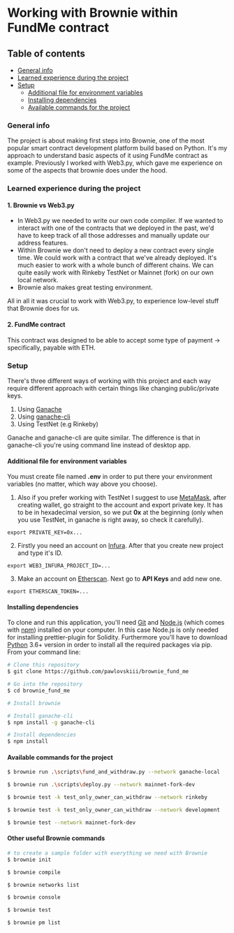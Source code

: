 # Working with Brownie within FundMe contract

## Table of contents

- [General info](#general-info)
- [Learned experience during the project](#learned-experience-during-the-project)
- [Setup](#setup)
  - [Additional file for environment variables](#additional-file-for-environment-variables)
  - [Installing dependencies](#installing-dependencies)
  - [Available commands for the project](#available-commands-for-the-project)

### General info

The project is about making first steps into Brownie, one of the most popular smart contract development platform build based on Python. It's my approach to understand basic aspects of it using FundMe contract as example. Previously I worked with Web3.py, which gave me experience on some of the aspects that brownie does under the hood.

### Learned experience during the project

#### 1. Brownie vs Web3.py

- In Web3.py we needed to write our own code compiler. If we wanted to interact with one of the contracts that we deployed in the past, we'd have to keep track of all those addresses and manually update our address features.
- Within Brownie we don't need to deploy a new contract every single time. We could work with a contract that we've already deployed. It's much easier to work with a whole bunch of different chains. We can quite easily work with Rinkeby TestNet or Mainnet (fork) on our own local network.
- Brownie also makes great testing environment.

All in all it was crucial to work with Web3.py, to experience low-level stuff that Brownie does for us.

#### 2. FundMe contract

This contract was designed to be able to accept some type of payment -> specifically, payable with ETH.

### Setup

There's three different ways of working with this project and each way require different approach with certain things like changing public/private keys.

1. Using [Ganache](https://trufflesuite.com/ganache/index.html)
2. Using [ganache-cli](https://www.npmjs.com/package/ganache-cli)
3. Using TestNet (e.g Rinkeby)

Ganache and ganache-cli are quite similar. The difference is that in ganache-cli you're using command line instead of desktop app.

#### Additional file for environment variables

You must create file named **.env** in order to put there your environment variables (no matter, which way above you choose).

1. Also if you prefer working with TestNet I suggest to use [MetaMask](https://metamask.io/), after creating wallet, go straight to the account and export private key. It has to be in hexadecimal version, so we put **0x** at the beginning (only when you use TestNet, in ganache is right away, so check it carefully).

```
export PRIVATE_KEY=0x...
```

2. Firstly you need an account on [Infura](https://infura.io/). After that you create new project and type it's ID.

```
export WEB3_INFURA_PROJECT_ID=...
```

3. Make an account on [Etherscan](https://etherscan.io/). Next go to **API Keys** and add new one.

```
export ETHERSCAN_TOKEN=...
```

#### Installing dependencies

To clone and run this application, you'll need [Git](https://git-scm.com) and [Node.js](https://nodejs.org/en/download/) (which comes with [npm](http://npmjs.com)) installed on your computer. In this case Node.js is only needed for installing prettier-plugin for Solidity. Furthermore you'll have to download [Python](https://www.python.org/downloads/) 3.6+ version in order to install all the required packages via pip. From your command line:

```bash
# Clone this repository
$ git clone https://github.com/pawlovskiii/brownie_fund_me

# Go into the repository
$ cd brownie_fund_me

# Install brownie

# Install ganache-cli
$ npm install -g ganache-cli

# Install dependencies
$ npm install
```

#### Available commands for the project

```bash
$ brownie run .\scripts\fund_and_withdraw.py --network ganache-local

$ brownie run .\scripts\deploy.py --network mainnet-fork-dev

$ brownie test -k test_only_owner_can_withdraw --network rinkeby

$ brownie test -k test_only_owner_can_withdraw --network development

$ brownie test --network mainnet-fork-dev
```

#### Other useful Brownie commands

```bash
# to create a sample folder with everything we need with Brownie
$ brownie init

$ brownie compile

$ brownie networks list

$ brownie console

$ brownie test

$ brownie pm list
```
